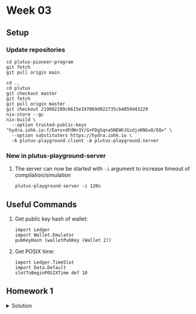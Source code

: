 # Week 03
## Setup
### Update repositories
```
cd plutus-pioneer-program
git fetch
git pull origin main

cd ..
cd plutus
git checkout master
git fetch
git pull origin master
git checkout 219992289c6615e197069d022735cb4059d43229
nix-store --gc
nix-build \
  --option trusted-public-keys "hydra.iohk.io:f/Ea+s+dFdN+3Y/G+FDgSq+a5NEWhJGzdjvKNGv0/EQ=" \
  --option substituters https://hydra.iohk.io \
  -A plutus-playground.client -A plutus-playground.server
```

### New in plutus-playground-server
1. The server can now be started with `-i` argument to increase timeout of compilation/simulation
    ```
    plutus-playground-server -i 120s
    ```

## Useful Commands
1. Get public key hash of wallet:
    ```
    import Ledger
    import Wallet.Emulator
    pubKeyHash (walletPubKey (Wallet 2))
    ```
2. Get POSIX time:
    ```
    import Ledger.TimeSlot
    import Data.Default
    slotToBeginPOSIXTime def 10
    ```

## Homework 1
<details>
    <summary>Solution</summary>
  
    {-# LANGUAGE DataKinds           #-}
    {-# LANGUAGE DeriveAnyClass      #-}
    {-# LANGUAGE DeriveGeneric       #-}
    {-# LANGUAGE FlexibleContexts    #-}
    {-# LANGUAGE NoImplicitPrelude   #-}
    {-# LANGUAGE OverloadedStrings   #-}
    {-# LANGUAGE ScopedTypeVariables #-}
    {-# LANGUAGE TemplateHaskell     #-}
    {-# LANGUAGE TypeApplications    #-}
    {-# LANGUAGE TypeFamilies        #-}
    {-# LANGUAGE TypeOperators       #-}

    {-# OPTIONS_GHC -fno-warn-unused-imports #-}

    module Week03.Homework1 where

    import           Control.Monad        hiding (fmap)
    import           Data.Aeson           (ToJSON, FromJSON)
    import           Data.Map             as Map
    import           Data.Text            (Text)
    import           Data.Void            (Void)
    import           GHC.Generics         (Generic)
    import           Plutus.Contract
    import qualified PlutusTx
    import           PlutusTx.Prelude     hiding (unless)
    import           Ledger               hiding (singleton)
    import           Ledger.Constraints   as Constraints
    import qualified Ledger.Typed.Scripts as Scripts
    import           Ledger.Ada           as Ada
    import           Playground.Contract  (printJson, printSchemas, ensureKnownCurrencies, stage, ToSchema)
    import           Playground.TH        (mkKnownCurrencies, mkSchemaDefinitions)
    import           Playground.Types     (KnownCurrency (..))
    import           Prelude              (IO)
    import qualified Prelude              as P
    import           Text.Printf          (printf)

    data VestingDatum = VestingDatum
        { beneficiary1 :: PubKeyHash  -- Wallet receiving
        , beneficiary2 :: PubKeyHash  -- Wallet giving
        , deadline     :: POSIXTime
        } deriving P.Show

    PlutusTx.unstableMakeIsData ''VestingDatum

    {-# INLINABLE mkValidator #-}
    -- This should validate if either beneficiary1 has signed the transaction and the current slot is before or at the deadline
    -- or if beneficiary2 has signed the transaction and the deadline has passed.
    mkValidator :: VestingDatum -> () -> ScriptContext -> Bool
    mkValidator dat () ctx = beneficiary1CanGrab || beneficiary2CanGrab
      where
        info :: TxInfo
        info = scriptContextTxInfo ctx

        beneficiary1CanGrab :: Bool
        beneficiary1CanGrab = txSignedBy info (beneficiary1 dat) && contains (to (deadline dat)) (txInfoValidRange info)

        beneficiary2CanGrab :: Bool
        beneficiary2CanGrab = txSignedBy info (beneficiary2 dat) && contains (from (1 + deadline dat)) (txInfoValidRange info)

    data Vesting
    instance Scripts.ValidatorTypes Vesting where
        type instance DatumType Vesting = VestingDatum
        type instance RedeemerType Vesting = ()

    typedValidator :: Scripts.TypedValidator Vesting
    typedValidator = Scripts.mkTypedValidator @Vesting
        $$(PlutusTx.compile [|| mkValidator ||])
        $$(PlutusTx.compile [|| wrap ||])
      where
        wrap = Scripts.wrapValidator @VestingDatum @()

    validator :: Validator
    validator = Scripts.validatorScript typedValidator

    valHash :: Ledger.ValidatorHash
    valHash = Scripts.validatorHash typedValidator

    scrAddress :: Ledger.Address
    scrAddress = scriptAddress validator

    data GiveParams = GiveParams
        { gpBeneficiary :: !PubKeyHash
        , gpDeadline    :: !POSIXTime
        , gpAmount      :: !Integer
        } deriving (Generic, ToJSON, FromJSON, ToSchema)

    type VestingSchema =
                Endpoint "give" GiveParams
            .\/ Endpoint "grab" ()

    give :: AsContractError e => GiveParams -> Contract w s e ()
    give gp = do
        pkh <- pubKeyHash <$> ownPubKey
        let dat = VestingDatum
                    { beneficiary1 = gpBeneficiary gp
                    , beneficiary2 = pkh
                    , deadline     = gpDeadline gp
                    }
            tx  = mustPayToTheScript dat $ Ada.lovelaceValueOf $ gpAmount gp
        ledgerTx <- submitTxConstraints typedValidator tx
        void $ awaitTxConfirmed $ txId ledgerTx
        logInfo @P.String $ printf "made a gift of %d lovelace to %s with deadline %s"
            (gpAmount gp)
            (P.show $ gpBeneficiary gp)
            (P.show $ gpDeadline gp)

    grab :: forall w s e. AsContractError e => Contract w s e ()
    grab = do
        now    <- currentTime
        pkh    <- pubKeyHash <$> ownPubKey
        utxos  <- utxoAt scrAddress
        let utxos1 = Map.filter (isSuitable $ \dat -> beneficiary1 dat == pkh && now <= deadline dat) utxos
            utxos2 = Map.filter (isSuitable $ \dat -> beneficiary2 dat == pkh && now >  deadline dat) utxos
        logInfo @P.String $ printf "found %d gift(s) to grab" (Map.size utxos1 P.+ Map.size utxos2)
        unless (Map.null utxos1) $ do
            let orefs   = fst <$> Map.toList utxos1
                lookups = Constraints.unspentOutputs utxos1 P.<>
                          Constraints.otherScript validator
                tx :: TxConstraints Void Void
                tx      = mconcat [mustSpendScriptOutput oref $ Redeemer $ PlutusTx.toData () | oref <- orefs] P.<>
                          mustValidateIn (to now)
            void $ submitTxConstraintsWith @Void lookups tx
        unless (Map.null utxos2) $ do
            let orefs   = fst <$> Map.toList utxos2
                lookups = Constraints.unspentOutputs utxos2 P.<>
                          Constraints.otherScript validator
                tx :: TxConstraints Void Void
                tx      = mconcat [mustSpendScriptOutput oref $ Redeemer $ PlutusTx.toData () | oref <- orefs] P.<>
                          mustValidateIn (from now)
            void $ submitTxConstraintsWith @Void lookups tx
      where
        isSuitable :: (VestingDatum -> Bool) -> TxOutTx -> Bool
        isSuitable p o = case txOutDatumHash $ txOutTxOut o of
            Nothing -> False
            Just h  -> case Map.lookup h $ txData $ txOutTxTx o of
                Nothing        -> False
                Just (Datum e) -> maybe False p $ PlutusTx.fromData e

    endpoints :: Contract () VestingSchema Text ()
    endpoints = (give' `select` grab') >> endpoints
      where
        give' = endpoint @"give" >>= give
        grab' = endpoint @"grab" >>  grab

    mkSchemaDefinitions ''VestingSchema

    mkKnownCurrencies []
</details>

